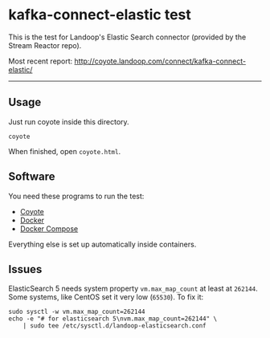 # kafka-connect-elastic test #

This is the test for Landoop's Elastic Search connector (provided
by the Stream Reactor repo).

Most recent report: <http://coyote.landoop.com/connect/kafka-connect-elastic/>

---

## Usage

Just run coyote inside this directory.

    coyote

When finished, open `coyote.html`.

## Software

You need these programs to run the test:
- [Coyote](https://github.com/Landoop/coyote/releases)
- [Docker](https://docs.docker.com/engine/installation/)
- [Docker Compose](https://docs.docker.com/engine/installation/)

Everything else is set up automatically inside containers.

## Issues

ElasticSearch 5 needs system property `vm.max_map_count` at least at `262144`.
Some systems, like CentOS set it very low (`65530`). To fix it:

    sudo sysctl -w vm.max_map_count=262144
    echo -e "# for elasticsearch 5\nvm.max_map_count=262144" \
        | sudo tee /etc/sysctl.d/landoop-elasticsearch.conf
